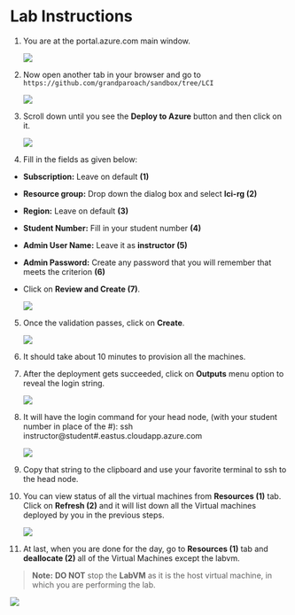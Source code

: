 # Lab Instructions

1. You are at the portal.azure.com main window. 

    ![](media/lci-01.png)

2. Now open another tab in your browser and go to ``` https://github.com/grandparoach/sandbox/tree/LCI ```

    ![](media/lci-02-upd.png)

3. Scroll down until you see the **Deploy to Azure** button and then click on it.

    ![](media/lci-03-upd.png)

4. Fill in the fields as given below:

  - **Subscription:** Leave on default **(1)**
  - **Resource group:** Drop down the dialog box and select **lci-rg (2)**
  - **Region:** Leave on default **(3)**
  - **Student Number:** Fill in your student number **(4)**
  - **Admin User Name:** Leave it as **instructor (5)**
  - **Admin Password:** Create any password that you will remember that meets the criterion **(6)**
  - Click on **Review and Create (7)**.

    ![](media/lci-04.png)

5. Once the validation passes, click on **Create**.

    ![](media/lci-05.png)

6. It should take about 10 minutes to provision all the machines. 

7. After the deployment gets succeeded, click on **Outputs** menu option to reveal the login string.

    ![](media/lci-06.png)

8. It will have the login command for your head node, (with your student number in place of the #): ssh instructor@student#.eastus.cloudapp.azure.com

    ![](media/lci-07.png)

9. Copy that string to the clipboard and use your favorite terminal to ssh to the head node.

10. You can view status of all the virtual machines from **Resources (1)** tab. Click on **Refresh (2)** and it will list down all the Virtual machines deployed by you in the previous steps. 

    ![](media/lci-09.png)

11. At last, when you are done for the day, go to **Resources (1)** tab and **deallocate (2)** all of the Virtual Machines except the labvm.

> **Note:** **DO NOT** stop the **LabVM** as it is the host virtual machine, in which you are performing the lab.

   ![](media/lci-08-upd.png)











